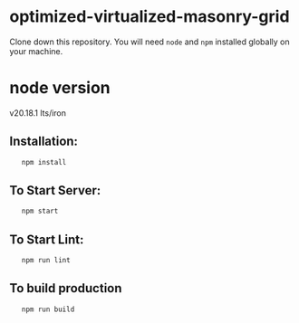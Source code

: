 # optimized-virtualized-masonry-grid


Clone down this repository. You will need `node` and `npm` installed globally on your machine.

# node version

v20.18.1 lts/iron

## Installation:

```bash
   npm install
```

## To Start Server:

```bash
   npm start
```

## To Start Lint:

```bash
   npm run lint
```

## To build production

```bash
   npm run build
```
